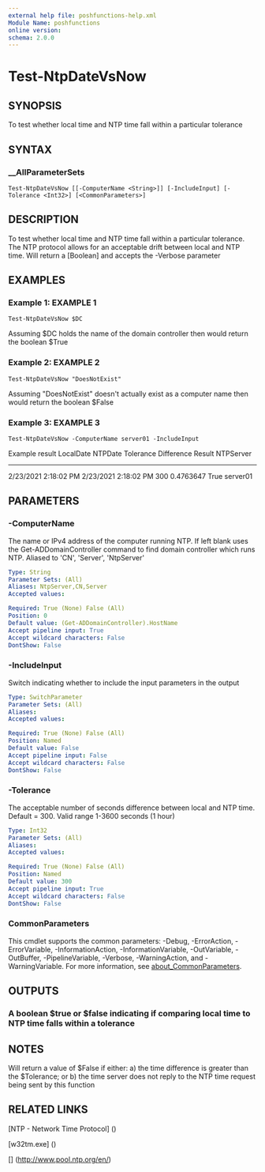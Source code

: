 ```yaml
---
external help file: poshfunctions-help.xml
Module Name: poshfunctions
online version: 
schema: 2.0.0
---
```


# Test-NtpDateVsNow

## SYNOPSIS

To test whether local time and NTP time fall within a particular tolerance

## SYNTAX

### __AllParameterSets

```
Test-NtpDateVsNow [[-ComputerName <String>]] [-IncludeInput] [-Tolerance <Int32>] [<CommonParameters>]
```

## DESCRIPTION

To test whether local time and NTP time fall within a particular tolerance.
The NTP protocol allows for an acceptable drift between local and NTP time.
Will return a [Boolean] and accepts the -Verbose parameter


## EXAMPLES

### Example 1: EXAMPLE 1

```
Test-NtpDateVsNow $DC
```

Assuming $DC holds the name of the domain controller then would return the boolean
$True





### Example 2: EXAMPLE 2

```
Test-NtpDateVsNow "DoesNotExist"
```

Assuming "DoesNotExist" doesn't actually exist as a computer name then would return the boolean
$False





### Example 3: EXAMPLE 3

```
Test-NtpDateVsNow -ComputerName server01 -IncludeInput
```

Example result
LocalDate            NTPDate              Tolerance Difference Result NTPServer
---------            -------              --------- ---------- ------ ---------
2/23/2021 2:18:02 PM 2/23/2021 2:18:02 PM       300  0.4763647   True server01






## PARAMETERS

### -ComputerName

The name or IPv4 address of the computer running NTP.
If left blank uses the Get-ADDomainController command to find domain controller which runs NTP.
Aliased
to 'CN', 'Server', 'NtpServer'

```yaml
Type: String
Parameter Sets: (All)
Aliases: NtpServer,CN,Server
Accepted values: 

Required: True (None) False (All)
Position: 0
Default value: (Get-ADDomainController).HostName
Accept pipeline input: True
Accept wildcard characters: False
DontShow: False
```

### -IncludeInput

Switch indicating whether to include the input parameters in the output

```yaml
Type: SwitchParameter
Parameter Sets: (All)
Aliases: 
Accepted values: 

Required: True (None) False (All)
Position: Named
Default value: False
Accept pipeline input: False
Accept wildcard characters: False
DontShow: False
```

### -Tolerance

The acceptable number of seconds difference between local and NTP time.
Default = 300.
Valid range 1-3600 seconds (1 hour)

```yaml
Type: Int32
Parameter Sets: (All)
Aliases: 
Accepted values: 

Required: True (None) False (All)
Position: Named
Default value: 300
Accept pipeline input: True
Accept wildcard characters: False
DontShow: False
```


### CommonParameters

This cmdlet supports the common parameters: -Debug, -ErrorAction, -ErrorVariable, -InformationAction, -InformationVariable, -OutVariable, -OutBuffer, -PipelineVariable, -Verbose, -WarningAction, and -WarningVariable. For more information, see [about_CommonParameters](http://go.microsoft.com/fwlink/?LinkID=113216).

## OUTPUTS

### A boolean $true or $false indicating if comparing local time to NTP time falls within a tolerance



## NOTES

Will return a value of $False if either: a) the time difference is greater than the $Tolerance; or b) the time server does not reply to the NTP time request being sent by this function


## RELATED LINKS

[NTP - Network Time Protocol] ()

[w32tm.exe] ()

[] (http://www.pool.ntp.org/en/)

